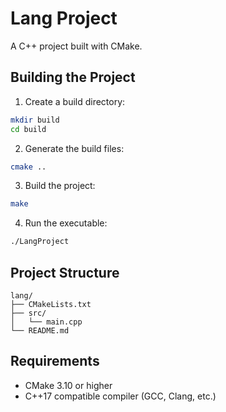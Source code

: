# Lang Project

A C++ project built with CMake.

## Building the Project

1. Create a build directory:
```bash
mkdir build
cd build
```

2. Generate the build files:
```bash
cmake ..
```

3. Build the project:
```bash
make
```

4. Run the executable:
```bash
./LangProject
```

## Project Structure

```
lang/
├── CMakeLists.txt
├── src/
│   └── main.cpp
└── README.md
```

## Requirements

- CMake 3.10 or higher
- C++17 compatible compiler (GCC, Clang, etc.)
